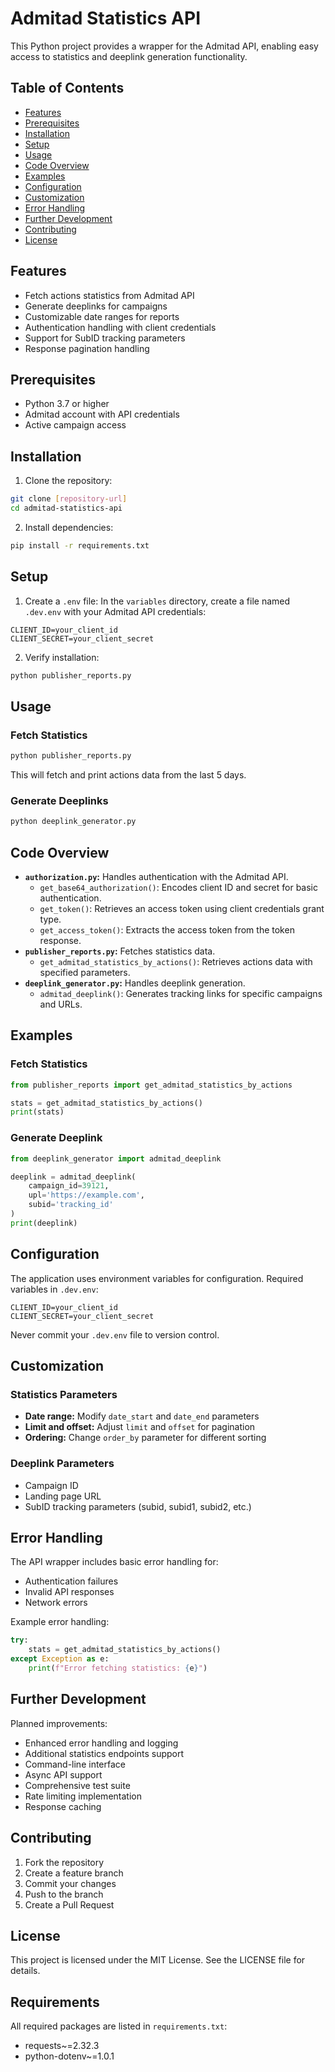 # Admitad Statistics API

This Python project provides a wrapper for the Admitad API, enabling easy access to statistics and deeplink generation functionality.

## Table of Contents
- [Features](#features)
- [Prerequisites](#prerequisites)
- [Installation](#installation)
- [Setup](#setup)
- [Usage](#usage)
- [Code Overview](#code-overview)
- [Examples](#examples)
- [Configuration](#configuration)
- [Customization](#customization)
- [Error Handling](#error-handling)
- [Further Development](#further-development)
- [Contributing](#contributing)
- [License](#license)

## Features

- Fetch actions statistics from Admitad API
- Generate deeplinks for campaigns
- Customizable date ranges for reports
- Authentication handling with client credentials
- Support for SubID tracking parameters
- Response pagination handling

## Prerequisites

* Python 3.7 or higher
* Admitad account with API credentials
* Active campaign access

## Installation

1. Clone the repository:
```bash
git clone [repository-url]
cd admitad-statistics-api
```

2. Install dependencies:
```bash
pip install -r requirements.txt
```

## Setup

1. Create a `.env` file:
   In the `variables` directory, create a file named `.dev.env` with your Admitad API credentials:

```env
CLIENT_ID=your_client_id
CLIENT_SECRET=your_client_secret
```

2. Verify installation:
```bash
python publisher_reports.py
```

## Usage

### Fetch Statistics
```bash
python publisher_reports.py
```

This will fetch and print actions data from the last 5 days.

### Generate Deeplinks
```bash
python deeplink_generator.py
```

## Code Overview

* **`authorization.py`:** Handles authentication with the Admitad API.
    * `get_base64_authorization()`: Encodes client ID and secret for basic authentication.
    * `get_token()`: Retrieves an access token using client credentials grant type.
    * `get_access_token()`: Extracts the access token from the token response.
* **`publisher_reports.py`:** Fetches statistics data.
    * `get_admitad_statistics_by_actions()`: Retrieves actions data with specified parameters.
* **`deeplink_generator.py`:** Handles deeplink generation.
    * `admitad_deeplink()`: Generates tracking links for specific campaigns and URLs.

## Examples

### Fetch Statistics
```python
from publisher_reports import get_admitad_statistics_by_actions

stats = get_admitad_statistics_by_actions()
print(stats)
```

### Generate Deeplink
```python
from deeplink_generator import admitad_deeplink

deeplink = admitad_deeplink(
    campaign_id=39121,
    upl='https://example.com',
    subid='tracking_id'
)
print(deeplink)
```

## Configuration

The application uses environment variables for configuration. Required variables in `.dev.env`:

```env
CLIENT_ID=your_client_id
CLIENT_SECRET=your_client_secret
```

Never commit your `.dev.env` file to version control.

## Customization

### Statistics Parameters
* **Date range:** Modify `date_start` and `date_end` parameters
* **Limit and offset:** Adjust `limit` and `offset` for pagination
* **Ordering:** Change `order_by` parameter for different sorting

### Deeplink Parameters
* Campaign ID
* Landing page URL
* SubID tracking parameters (subid, subid1, subid2, etc.)

## Error Handling

The API wrapper includes basic error handling for:
- Authentication failures
- Invalid API responses
- Network errors

Example error handling:
```python
try:
    stats = get_admitad_statistics_by_actions()
except Exception as e:
    print(f"Error fetching statistics: {e}")
```

## Further Development

Planned improvements:
* Enhanced error handling and logging
* Additional statistics endpoints support
* Command-line interface
* Async API support
* Comprehensive test suite
* Rate limiting implementation
* Response caching

## Contributing

1. Fork the repository
2. Create a feature branch
3. Commit your changes
4. Push to the branch
5. Create a Pull Request

## License

This project is licensed under the MIT License. See the LICENSE file for details.

## Requirements

All required packages are listed in `requirements.txt`:
- requests~=2.32.3
- python-dotenv~=1.0.1